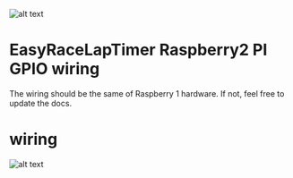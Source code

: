 ![alt text](http://www.airbirds.de/wp-content/uploads/2015/11/logo_big.png "EasyRaceLapTimer")

# EasyRaceLapTimer Raspberry2 PI GPIO wiring

The wiring should be the same of Raspberry 1 hardware. If not, feel free to update the docs.

# wiring
  ![alt text](http://www.airbirds.de/wp-content/uploads/2015/11/raspberry2_gpio_wiring.png "GPIO wiring")
